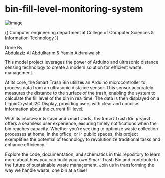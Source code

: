 # bin-fill-level-monitoring-system
![image](https://github.com/AbdulazizS47/bin-fill-level-monitoring-system/assets/169719972/de25a6fd-d989-4356-9077-572c8351d460)


(( Computer engineering department at College of Computer Sciences & Information Technology )) 


Done By                                                    
Abdulaziz Al Abdulkarim & Yamin Alduraiwaish  

 

This model project leverages the power of Arduino and ultrasonic distance sensing technology to create a modern solution for efficient waste management.

At its core, the Smart Trash Bin utilizes an Arduino microcontroller to process data from an ultrasonic distance sensor. This sensor accurately measures the distance to the surface of the trash, enabling the system to calculate the fill level of the bin in real time. The data is then displayed on a LiquidCrystal I2C Display, providing users with clear and concise information about the current fill level.

With its intuitive interface and smart alerts, the Smart Trash Bin project offers a seamless user experience, ensuring timely notifications when the bin reaches capacity. Whether you're seeking to optimize waste collection processes at home, in the office, or in public spaces, this project exemplifies the potential of technology to revolutionize traditional tasks and enhance efficiency.

Explore the code, documentation, and schematics in this repository to learn more about how you can build your own Smart Trash Bin and contribute to the future of sustainable waste management. Join us in transforming the way we handle waste, one bin at a time!
